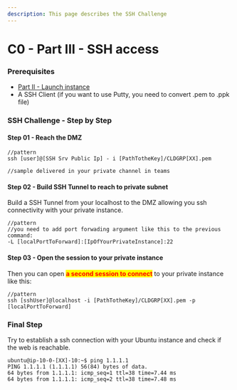 ```yaml
---
description: This page describes the SSH Challenge
---
```


# C0 - Part III - SSH access

### Prerequisites

* [Part II - Launch instance](../../../archives/session-2021-2022/challenges/challenge-00/c1-part-ii-launch-instance.md)
* A SSH Client (if you want to use Putty, you need to convert .pem to .ppk file)

### SSH Challenge - Step by Step

#### Step 01 - Reach the DMZ

```
//pattern
ssh [user]@[SSH Srv Public Ip] - i [PathTotheKey]/CLDGRP[XX].pem

//sample delivered in your private channel in teams
```

#### Step 02 - Build SSH Tunnel to reach to private subnet

Build a SSH Tunnel from your localhost to the DMZ allowing you ssh connectivity with your private instance.

```
//pattern
//you need to add port forwading argument like this to the previous command:
-L [localPortToForward]:[IpOfYourPrivateInstance]:22
```

#### Step 03 - Open the session to your private instance

Then you can open <mark style="color:red;">**a second session to connect**</mark> to your private instance like this:

```
//pattern
ssh [sshUser]@localhost -i [PathTotheKey]/CLDGRP[XX].pem -p [localPortToForward]
```

### Final Step

Try to establish a ssh connection with your Ubuntu instance and check if the web is reachable.

```
ubuntu@ip-10-0-[XX]-10:~$ ping 1.1.1.1
PING 1.1.1.1 (1.1.1.1) 56(84) bytes of data.
64 bytes from 1.1.1.1: icmp_seq=1 ttl=38 time=7.44 ms
64 bytes from 1.1.1.1: icmp_seq=2 ttl=38 time=7.48 ms
```



